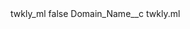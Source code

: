 <?xml version="1.0" encoding="UTF-8"?>
<CustomMetadata xmlns="http://soap.sforce.com/2006/04/metadata" xmlns:xsi="http://www.w3.org/2001/XMLSchema-instance" xmlns:xsd="http://www.w3.org/2001/XMLSchema">
    <label>twkly_ml</label>
    <protected>false</protected>
    <values>
        <field>Domain_Name__c</field>
        <value xsi:type="xsd:string">twkly.ml</value>
    </values>
</CustomMetadata>

